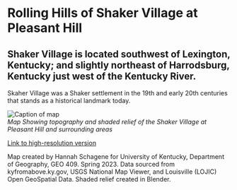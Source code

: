 # Rolling Hills of Shaker Village at Pleasant Hill
## Shaker Village is located southwest of Lexington, Kentucky; and slightly northeast of Harrodsburg, Kentucky just west of the Kentucky River.

Skaher Village was a Shaker settlement in the 19th and early 20th centuries that stands as a historical landmark today.

![Caption of map](ShakerVillage.jpg)     
*Map Showing topography and shaded relief of the Shaker Village at Pleasant Hill and surrounding areas*

[Link to high-resolution version](ShakerVillage.pdf)     

Map created by Hannah Schagene for University of Kentucky, Department of Geography, GEO 409. Spring 2023. Data sourced from kyfromabove.ky.gov, USGS National Map Viewer, and Louisville (LOJIC) Open GeoSpatial Data. Shaded relief created in Blender.